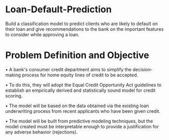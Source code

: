 # Loan-Default-Prediction
Build a classification model to predict clients who are likely to default on their loan and give recommendations to the bank on the important features to consider while approving a loan.
# Problem Definition and Objective

• A bank's consumer credit department aims to simplify the decision-making process for home equity lines of
credit to be accepted.

• To do this, they will adopt the Equal Credit Opportunity Act guidelines to establish an empirically derived
and statistically sound model for credit scoring.

• The model will be based on the data obtained via the existing loan underwriting process from recent
applicants who have been given credit.

• The model will be built from predictive modeling techniques, but the model created must be interpretable
enough to provide a justification for any adverse behavior (rejections).

